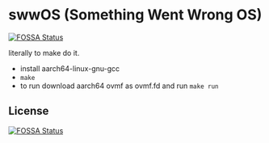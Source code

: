 # swwOS (Something Went Wrong OS)
[![FOSSA Status](https://app.fossa.com/api/projects/git%2Bgithub.com%2FSuperErnD%2FswwOS.svg?type=shield)](https://app.fossa.com/projects/git%2Bgithub.com%2FSuperErnD%2FswwOS?ref=badge_shield)


literally to make do it.
 - install aarch64-linux-gnu-gcc
 - `make`
 - to run download aarch64 ovmf as ovmf.fd and run `make run`

## License
[![FOSSA Status](https://app.fossa.com/api/projects/git%2Bgithub.com%2FSuperErnD%2FswwOS.svg?type=large)](https://app.fossa.com/projects/git%2Bgithub.com%2FSuperErnD%2FswwOS?ref=badge_large)
